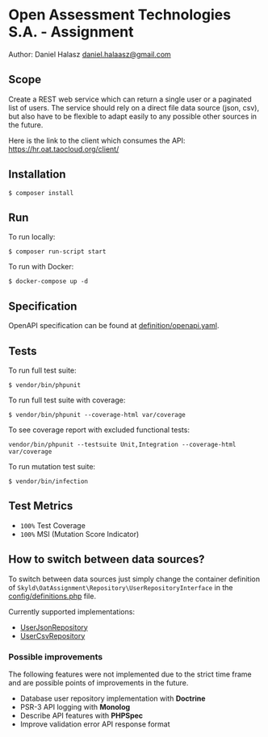 # Open Assessment Technologies S.A. - Assignment

Author: Daniel Halasz <daniel.halaasz@gmail.com>

## Scope

Create a REST web service which can return a single user or a paginated list of users.
The service should rely on a direct file data source (json, csv), but also have to be flexible to adapt easily to any possible other sources in the future.

Here is the link to the client which consumes the API: https://hr.oat.taocloud.org/client/

## Installation

```
$ composer install
```
## Run

To run locally:
```
$ composer run-script start
```

To run with Docker:
```
$ docker-compose up -d
```

## Specification

OpenAPI specification can be found at [definition/openapi.yaml](definition/openapi.yaml).

## Tests
To run full test suite:
```
$ vendor/bin/phpunit
```

To run full test suite with coverage:
```
$ vendor/bin/phpunit --coverage-html var/coverage
```

To see coverage report with excluded functional tests:
```
vendor/bin/phpunit --testsuite Unit,Integration --coverage-html var/coverage
```

To run mutation test suite:
```
$ vendor/bin/infection
```

## Test Metrics

- `100%` Test Coverage
- `100%` MSI (Mutation Score Indicator)

## How to switch between data sources?

To switch between data sources just simply change the container definition of `Skyld\OatAssignment\Repository\UserRepositoryInterface`
in the [config/definitions.php](config/definitions.php) file.

Currently supported implementations:
- [UserJsonRepository](src/Repository/UserJsonRepository.php)
- [UserCsvRepository](src/Repository/UserCsvRepository.php)

### Possible improvements

The following features were not implemented due to the strict time frame and are possible points of improvements in the future.

- Database user repository implementation with **Doctrine**
- PSR-3 API logging with **Monolog**
- Describe API features with **PHPSpec**
- Improve validation error API response format
